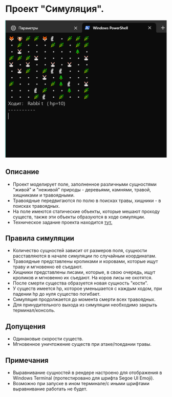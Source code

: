 # Проект "Симуляция".

![screen.png](img/screen.png)

## Описание
- Проект моделирует поле, заполненное различными сущностями "живой" и "неживой" природы - деревьями, камнями, травой, хищниками и травоядными.
- Травоядные передвигаются по полю в поисках травы, хищники - в поисках травоядных.
- На поле имеются статические объекты, которые мешают проходу существ, также эти объекты образуются в ходе симуляции.
- Техническое задание проекта находится [тут.](https://zhukovsd.github.io/java-backend-learning-course/Projects/Simulation/)

## Правила симуляции
- Количество сущностей зависит от размеров поля, сущности расставляются в начале симуляции по случайным координатам.
- Травоядные представлены кроликами и коровами, которые ищут траву и мгновенно её съедают.
- Хищники представлены лисами, которые, в свою очередь, ищут кроликов и мгновенно их съедают. На коров лисы не охотятся.
- После смерти существа образуется новая сущность "кости".
- У существ имеется hp, которое уменьшается с каждым ходом, при падении hp до нуля существо погибает.
- Симуляция продолжается до момента смерти всех травоядных.
- Для принудительного выхода из симуляции необходимо закрыть терминал/консоль.

## Допущения
- Одинаковые скорости существ.
- Мгновенное уничтожение существ при атаке/поедании травы.

## Примечания
- Выравнивание сущностей в рендере настроено для отображения в Windows Terminal (протестировано для шрифта Segoe UI Emoji).
- Возможно при запуске в ином терминале/с иными шрифтами выравнивание работать не будет.
